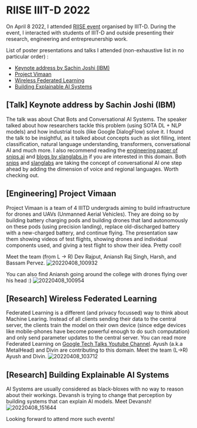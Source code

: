 # RIISE IIIT-D 2022

On April 8 2022, I attended [RIISE event](https://iiitd.ac.in/riise2022/) organised by IIIT-D. During the event, I interacted with students of IIIT-D and outside presenting their research, engineering and entrepreunership work.

List of poster presentations and talks I attended (non-exhaustive list in no particular order) :
- [Keynote address by Sachin Joshi (IBM)](#ibm-keynote)
- [Project Vimaan](#project-vimaan)
- [Wireless Federated Learning](#federated-learning-metalhead)
- [Building Explainable AI Systems](#explainable-ai-devansh)

## [Talk] Keynote address by Sachin Joshi (IBM) <a name="ibm-keynote"></a>

The talk was about Chat Bots and Conversational AI Systems. The speaker talked about how researchers tackle this problem (using SOTA DL + NLP models) and how industrial tools (like Google DialogFlow) solve it. I found the talk to be insightful, as it talked about concepts such as slot filling, intent classification, natural language understanding, transformers, conversational AI and much more. I also recommend reading the [engineering paper of snips.ai](https://arxiv.org/abs/1805.10190) and [blogs by slanglabs.in](https://www.slanglabs.in/blog) if you are interested in this domain. Both [snips](https://snips.ai) and [slanglabs](https://www.slanglabs.in) are taking the concept of conversational AI one step ahead by adding the dimension of voice and regional languages. Worth checking out.

## [Engineering] Project Vimaan <a name="project-vimaan"></a>

Project Vimaan is a team of 4 IIITD undergrads aiming to build infrastructure for drones and UAVs (Unmanned Aerial Vehicles). They are doing so by building battery charging pods and building drones that land autonomously on these pods (using precision landing), replace old-discharged battery with a new-charged battery, and continue flying. 
The presentation saw them showing videos of test flights, showing drones and individual components used, and giving a test flight to show their idea. Pretty cool! 

Meet the team (from L -> R) Dev Rajput, Aniansh Raj Singh, Harsh, and Bassam Pervez. 
![20220408_100932](https://user-images.githubusercontent.com/55680959/170121611-eb012390-a5e9-4a69-9a32-6ad9f9d1cef4.jpg)


You can also find Aniansh going around the college with drones flying over his head :)
![20220408_100954](https://user-images.githubusercontent.com/55680959/170121629-0ce890ac-1168-4c22-b5ec-9053af35a0cf.jpg)

## [Research] Wireless Federated Learning <a name="federated-learning-metalhead"></a>

Federated Learning is a different (and privacy focussed) way to think about Machine Learing. Instead of all clients sending their data to the central server, the clients train the model on their own device (since edge devices like mobile-phones have become powerful enough to do such computation) and only send parameter updates to the central server. You can read more Federated Learning on [Google Tech Talks Youtube Channel](https://www.youtube.com/user/GoogleTechTalks/featured). 
Ayush (a.k.a MetalHead) and Divin are contributing to this domain. Meet the team (L->R) Ayush and Divin.
![20220408_103712](https://user-images.githubusercontent.com/55680959/170123147-3f601935-f122-4b2d-8c97-e5808b4ed9e6.jpg)


## [Research] Building Explainable AI Systems <a name="explainable-ai-devansh"></a>

AI Systems are usually considered as black-bloxes with no way to reason about their workings. Devansh is trying to change that perception by building systems that can explain AI models. Meet Devansh!
![20220408_151644](https://user-images.githubusercontent.com/55680959/170123139-c7a09660-43ce-4547-9e31-0d43f9fbb3f9.jpg)

Looking forward to attend more such events!
